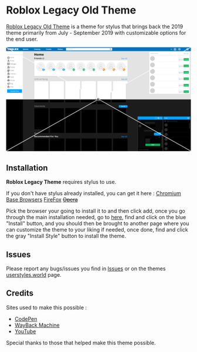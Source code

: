 # Roblox Legacy Old Theme
[Roblox Legacy Old Theme](//userstyles.world/style/5399/) is a theme for stylus that brings back the 2019 theme primarily from July - September 2019 with customizable options for the end user.

<p align="center">
    <img src="Dev/Master/Thumbnails/Outputs/2019ROT.png" alt="Roblox Legacy Old Theme Preview">
</p>

## Installation

**Roblox Legacy Theme** requires stylus to use.

If you don't have stylus already installed, you can get it here :
[Chromium Base Browsers](//chrome.google.com/webstore/detail/stylus/clngdbkpkpeebahjckkjfobafhncgmne)
[FireFox](//addons.mozilla.org/en-US/firefox/addon/styl-us/?utm_source=addons.mozilla.org&utm_medium=referral&utm_content=search)
<s>[Opera](//addons.opera.com/extensions/details/stylus/)</s>

Pick the browser your going to install it to and then click add, once you go through the main installation needed, go to [here](//userstyles.world/style/5399/), find and click on the blue "Install" button, and you should then be brought to another page where you can customize the theme to your liking if needed, once done, find and click the gray "Install Style" button to install the theme.

## Issues

Please report any bugs/issues you find in [Issues](//github.com/tersiswilvin/Roblox-2019-Old-Theme/issues) or on the themes [userstyles.world](//userstyles.world/style/5399/) page.

## Credits

Sites used to make this possible :
- [CodePen](https://codepen.io)
- [WayBack Machine](https://web.archive.org)
- [YouTube](https://www.YouTube.com)

Special thanks to those that helped make this theme possible.